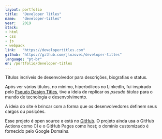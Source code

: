 ```yaml
---
layout: portfolio
title:  "Developer Titles"
name:   "developer-titles"
year:   2019
stack:
- html
- css
- js
- webpack
link:   "https://developertitles.com"
github: "https://github.com/jlozovei/developer-titles"
language: "pt-br"
en: /portfolio/developer-titles
---
```

Títulos incríveis de desenvolvedor para descrições, biografias e status.
<!--more-->
Após ver vários títulos, no mínimo, hiperbólicos no LinkedIn, fui inspirado pelo [Pseudo Design Titles](https://designtitles.com/), tive a ideia de replicar os _pseudo títulos_ para o mundo de tecnologia e desenvolvimento.

A ideia do site é brincar com a forma que os desenvolvedores definem seus cargos ou posições.

Esse projeto é open source e está no [GitHub](https://github.com/jlozovei/developer-titles). O projeto ainda usa o GitHub Actions como CI e o GitHub Pages como host; o domínio customizado é fornecido pelo Google Domains.
